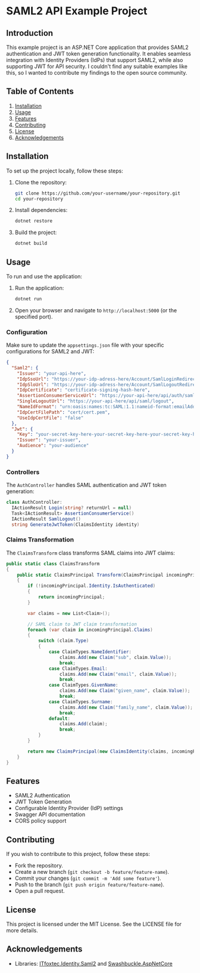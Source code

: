 # SAML2 API Example Project

## Introduction
This example project is an ASP.NET Core application that provides 
SAML2 authentication and JWT token generation functionality. 
It enables seamless integration with Identity Providers (IdPs) that support SAML2,
while also supporting JWT for API security.
I couldn't find any suitable examples like this, so I wanted to contribute my findings to the open source community.

## Table of Contents
1. [Installation](#installation)
2. [Usage](#usage)
3. [Features](#features)
4. [Contributing](#contributing)
5. [License](#license)
6. [Acknowledgements](#acknowledgements)

## Installation
To set up the project locally, follow these steps:

1. Clone the repository:
   ```bash
   git clone https://github.com/your-username/your-repository.git
   cd your-repository
   ```

2. Install dependencies:
   ```bash
   dotnet restore
   ```

3. Build the project:
   ```bash
   dotnet build
   ```

## Usage
To run and use the application:

1. Run the application:
   ```bash
   dotnet run
   ```

2. Open your browser and navigate to `http://localhost:5000` (or the specified port).

### Configuration
Make sure to update the `appsettings.json` file with your specific configurations for SAML2 and JWT:
```json
{
  "Saml2": {
    "Issuer": "your-api-here",
    "IdpSsoUrl": "https://your-idp-adress-here/Account/SamlLoginRedirect",
    "IdpSloUrl": "https://your-idp-adress-here/Account/SamlLogoutRedirect",
    "IdpCertificate": "certificate-signing-hash-here",
    "AssertionConsumerServiceUrl": "https://your-api-here/api/auth/saml",
    "SingleLogoutUrl": "https://your-api-here/api/saml/logout",
    "NameIdFormat": "urn:oasis:names:tc:SAML:1.1:nameid-format:emailAddress",
    "IdpCertFilePath": "cert/cert.pem",
    "UseIdpCertFile": "false"
  },
  "Jwt": {
    "Key": "your-secret-key-here-your-secret-key-here-your-secret-key-her",
    "Issuer": "your-issuer",
    "Audience": "your-audience"
  }
}
```

### Controllers
The `AuthController` handles SAML authentication and JWT token generation:
```csharp
class AuthController:
  IActionResult Login(string? returnUrl = null)
  Task<IActionResult> AssertionConsumerService()
  IActionResult SamlLogout()
  string GenerateJwtToken(ClaimsIdentity identity)
```

### Claims Transformation
The `ClaimsTransform` class transforms SAML claims into JWT claims:
```csharp
public static class ClaimsTransform
{
    public static ClaimsPrincipal Transform(ClaimsPrincipal incomingPrincipal)
    {
        if (!incomingPrincipal.Identity.IsAuthenticated)
        {
            return incomingPrincipal;
        }

        var claims = new List<Claim>();

        // SAML claim to JWT claim transformation
        foreach (var claim in incomingPrincipal.Claims)
        {
            switch (claim.Type)
            {
                case ClaimTypes.NameIdentifier:
                    claims.Add(new Claim("sub", claim.Value));
                    break;
                case ClaimTypes.Email:
                    claims.Add(new Claim("email", claim.Value));
                    break;
                case ClaimTypes.GivenName:
                    claims.Add(new Claim("given_name", claim.Value));
                    break;
                case ClaimTypes.Surname:
                    claims.Add(new Claim("family_name", claim.Value));
                    break;
                default:
                    claims.Add(claim);
                    break;
            }
        }

        return new ClaimsPrincipal(new ClaimsIdentity(claims, incomingPrincipal.Identity.AuthenticationType));
    }
}
```

## Features
- SAML2 Authentication
- JWT Token Generation
- Configurable Identity Provider (IdP) settings
- Swagger API documentation
- CORS policy support

## Contributing
If you wish to contribute to this project, follow these steps:
- Fork the repository.
- Create a new branch (`git checkout -b feature/feature-name`).
- Commit your changes (`git commit -m 'Add some feature'`).
- Push to the branch (`git push origin feature/feature-name`).
- Open a pull request.

## License
This project is licensed under the MIT License. See the LICENSE file for more details.

## Acknowledgements
- Libraries: [ITfoxtec.Identity.Saml2](https://github.com/ITfoxtec/ITfoxtec.Identity.Saml2) and [Swashbuckle.AspNetCore](https://github.com/domaindrivendev/Swashbuckle.AspNetCore)